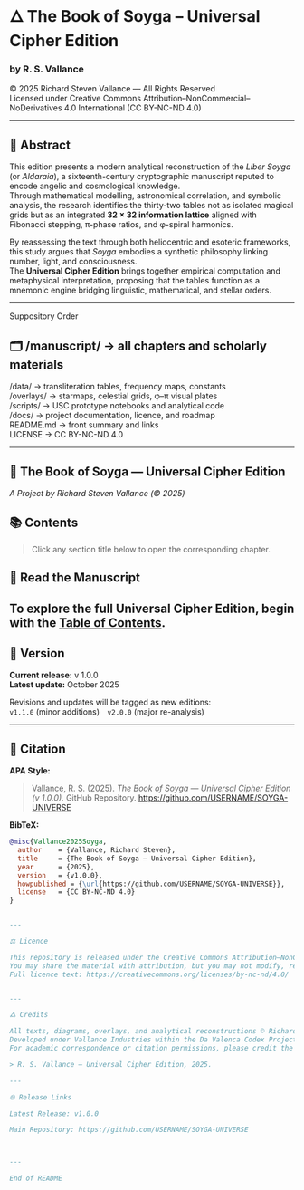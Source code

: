 # 🜂 The Book of Soyga – Universal Cipher Edition
### by R. S. Vallance  
© 2025 Richard Steven Vallance — All Rights Reserved  
Licensed under Creative Commons Attribution–NonCommercial–NoDerivatives 4.0 International (CC BY-NC-ND 4.0)

---

## 📖 Abstract
This edition presents a modern analytical reconstruction of the *Liber Soyga* (or *Aldaraia*), a sixteenth-century cryptographic manuscript reputed to encode angelic and cosmological knowledge.  
Through mathematical modelling, astronomical correlation, and symbolic analysis, the research identifies the thirty-two tables not as isolated magical grids but as an integrated **32 × 32 information lattice** aligned with Fibonacci stepping, π-phase ratios, and φ-spiral harmonics.  

By reassessing the text through both heliocentric and esoteric frameworks, this study argues that *Soyga* embodies a synthetic philosophy linking number, light, and consciousness.  
The **Universal Cipher Edition** brings together empirical computation and metaphysical interpretation, proposing that the tables function as a mnemonic engine bridging linguistic, mathematical, and stellar orders.

---
Suppository Order

## 🗂️ /manuscript/         → all chapters and scholarly materials  
/data/               → transliteration tables, frequency maps, constants  
/overlays/           → starmaps, celestial grids, φ–π visual plates  
/scripts/            → USC prototype notebooks and analytical code  
/docs/               → project documentation, licence, and roadmap  
README.md            → front summary and links  
LICENSE              → CC BY-NC-ND 4.0

---
## 📘 The Book of Soyga — Universal Cipher Edition  
*A Project by Richard Steven Vallance (© 2025)*  

## 📚 Contents
> Click any section title below to open the corresponding chapter.
> 
## 📖 Read the Manuscript
To explore the full Universal Cipher Edition, begin with the [Table of Contents](TOC.md).
---

## 🧭 Version
**Current release:** v 1.0.0  
**Latest update:** October 2025  

Revisions and updates will be tagged as new editions:  
`v1.1.0` (minor additions) `v2.0.0` (major re-analysis)

---

## 🧩 Citation
**APA Style:**  
> Vallance, R. S. (2025). *The Book of Soyga — Universal Cipher Edition (v 1.0.0).* GitHub Repository. https://github.com/USERNAME/SOYGA-UNIVERSE  

**BibTeX:**  
```bibtex
@misc{Vallance2025Soyga,
  author    = {Vallance, Richard Steven},
  title     = {The Book of Soyga — Universal Cipher Edition},
  year      = {2025},
  version   = {v1.0.0},
  howpublished = {\url{https://github.com/USERNAME/SOYGA-UNIVERSE}},
  license   = {CC BY-NC-ND 4.0}
}


---

⚖️ Licence

This repository is released under the Creative Commons Attribution–NonCommercial–NoDerivatives 4.0 International licence.
You may share the material with attribution, but you may not modify, remix, or use it commercially.
Full licence text: https://creativecommons.org/licenses/by-nc-nd/4.0/


---

🜛 Credits

All texts, diagrams, overlays, and analytical reconstructions © Richard Steven Vallance (2025).
Developed under Vallance Industries within the Da Valenca Codex Project.
For academic correspondence or citation permissions, please credit the author as:

> R. S. Vallance — Universal Cipher Edition, 2025.

---

🌐 Release Links

Latest Release: v1.0.0

Main Repository: https://github.com/USERNAME/SOYGA-UNIVERSE



---

End of README 

